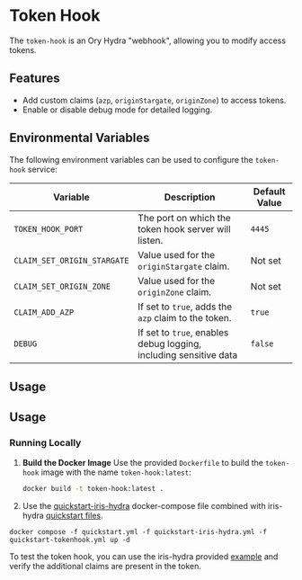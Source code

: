 <!---
# SPDX-FileCopyrightText: 2025 Deutsche Telekom AG
#
# SPDX-License-Identifier: Apache-2.0
-->
# Token Hook

The `token-hook` is an Ory Hydra "webhook", allowing you to modify access tokens.

## Features

- Add custom claims (`azp`, `originStargate`, `originZone`) to access tokens.
- Enable or disable debug mode for detailed logging.

## Environmental Variables

The following environment variables can be used to configure the `token-hook` service:

| Variable                    | Description                                                       | Default Value |
|-----------------------------|-------------------------------------------------------------------|---------------|
| `TOKEN_HOOK_PORT`           | The port on which the token hook server will listen.              | `4445`        |
| `CLAIM_SET_ORIGIN_STARGATE` | Value used for the `originStargate` claim.                        | Not set       |
| `CLAIM_SET_ORIGIN_ZONE`     | Value used for the `originZone` claim.                            | Not set       |
| `CLAIM_ADD_AZP`             | If set to `true`, adds the `azp` claim to the token.              | `true`        |
| `DEBUG`                     | If set to `true`, enables debug logging, including sensitive data | `false`       |

## Usage

## Usage

### Running Locally

1. **Build the Docker Image**
   Use the provided `Dockerfile` to build the `token-hook` image with the name `token-hook:latest`:
   ```bash
   docker build -t token-hook:latest .

2. Use the [quickstart-iris-hydra](quickstart-token-hook.yml) docker-compose file combined with iris-hydra
   [quickstart files](https://github.com/telekom/identity-iris-hydra?tab=readme-ov-file#build-and-run-locally).

```shell
docker compose -f quickstart.yml -f quickstart-iris-hydra.yml -f quickstart-tokenhook.yml up -d
```

To test the token hook, you can use the iris-hydra provided
[example](https://github.com/telekom/identity-iris-hydra?tab=readme-ov-file#running-tests) and verify
the additional claims are present in the token.